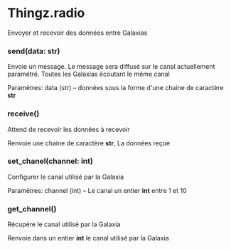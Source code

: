 # Thingz.radio

Envoyer et recevoir des données entre Galaxias

### send(data: str)
Envoie un message. Le message sera diffusé sur le canal actuellement paramétré. Toutes les Galaxias écoutant le même canal

Paramètres:
data (str) – données sous la forme d'une chaine de caractère **str**

### receive()
Attend de recevoir les données à recevoir

Renvoie une chaine de caractère **str**, La données reçue 

### set_chanel(channel: int)
Configurer le canal utilisé par la Galaxia

Paramètres:
channel (int) – Le canal un entier **int** entre 1 et 10

### get_channel()

Récupére le canal utilisé par la Galaxia

Renvoie dans un entier **int** le canal utilisé par la Galaxia
